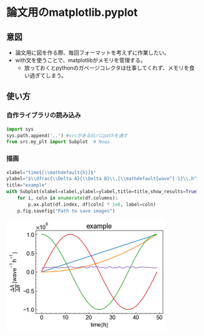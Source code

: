 # 論文用のmatplotlib.pyplot

## 意図

- 論文用に図を作る際、毎回フォーマットを考えずに作業したい。
- with文を使うことで、matplotlibがメモリを管理する。
  - 放っておくとpythonのガベージコレクタは仕事してくれず、メモリを食い過ぎてしまう。


## 使い方
### 自作ライブラリの読み込み


```python
import sys
sys.path.append('..') #srcがあるdirにpathを通す
from src.my_plt import Subplot  # Noqa
```

### 描画


```python
xlabel="time$[\\mathdefault{h}]$"
ylabel="$\\dfrac{\\Delta A}{\\Delta B}\\,[\\mathdefault{wave^{-1}\\,h^{-1}}]$"
title="example"
with Subplot(xlabel=xlabel,ylabel=ylabel,title=title,show_results=True)as p:
    for i, coln in enumerate(df.columns):
        p.ax.plot(df.index, df[coln] * 1e6, label=coln)
    p.fig.savefig("Path to save images")
```

<img src="./imgs/example.png" alt="png" style="zoom:100%;" />
​    


